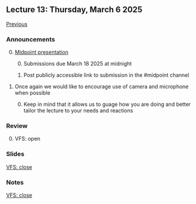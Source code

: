 ## Lecture 13: Thursday, March 6 2025

[Previous](/lectures/L12.md)

### Announcements

0. [Midpoint presentation](/assignments/midpoint.md)

    0. Submissions due March 18 2025 at midnight

    0. Post publicly accessible link to submission in the #midpoint channel

0. Once again we would like to encourage use of camera and microphone when possible

    0. Keep in mind that it allows us to guage how you are doing and better tailor the lecture to your needs and reactions

### Review

0. VFS: open

### Slides

[VFS: close](/slides/close.html)

### Notes

[VFS: close](/lectures/close.md)
